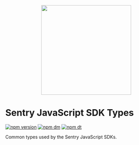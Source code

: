 <p align="center">
  <a href="https://sentry.io" target="_blank" align="center">
    <img src="https://sentry-brand.storage.googleapis.com/sentry-logo-black.png" width="280">
  </a>
  <br />
</p>

# Sentry JavaScript SDK Types

[![npm version](https://img.shields.io/npm/v/@sentry/types.svg)](https://www.npmjs.com/package/@sentry/types)
[![npm dm](https://img.shields.io/npm/dm/@sentry/types.svg)](https://www.npmjs.com/package/@sentry/types)
[![npm dt](https://img.shields.io/npm/dt/@sentry/types.svg)](https://www.npmjs.com/package/@sentry/types)

Common types used by the Sentry JavaScript SDKs.
